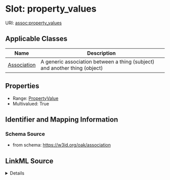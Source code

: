 # Slot: property_values

URI: [assoc:property_values](https://w3id.org/oak/association/property_values)



<!-- no inheritance hierarchy -->




## Applicable Classes

| Name | Description |
| --- | --- |
[Association](Association.md) | A generic association between a thing (subject) and another thing (object)






## Properties

* Range: [PropertyValue](PropertyValue.md)
* Multivalued: True








## Identifier and Mapping Information







### Schema Source


* from schema: https://w3id.org/oak/association




## LinkML Source

<details>
```yaml
name: property_values
from_schema: https://w3id.org/oak/association
rank: 1000
multivalued: true
alias: property_values
domain_of:
- Association
range: PropertyValue
inlined: true

```
</details>